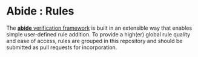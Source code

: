 # Abide : Rules

The [**abide** verification framework](https://github.com/samarion/scala-abide) is built in an extensible way that enables
simple user-defined rule addition. To provide a high(er) global rule quality and ease of access, rules are grouped in this
repository and should be submitted as pull requests for incorporation.

